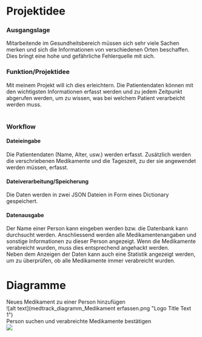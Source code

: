 # Projektidee 
### Ausgangslage
Mitarbeitende im Gesundheitsbereich müssen sich sehr viele Sachen merken und sich die Informationen von verschiedenen Orten beschaffen.
Dies bringt eine hohe und gefährliche Fehlerquelle mit sich. 
### Funktion/Projektidee
Mit meinem Projekt will ich dies erleichtern. Die Patientendaten können mit den wichtigsten Informationen erfasst werden
und zu jedem Zeitpunkt abgerufen werden, um zu wissen, was bei welchem Patient verarbeicht werden muss. <br><br>
### Workflow
#### Dateieingabe
Die Patientendaten (Name, Alter, usw.) werden erfasst. Zusätzlich werden die verschriebenen Medikamente und die Tageszeit, zu der sie angewendet werden müssen, erfasst. <br>
#### Dateiverarbeitung/Speicherung
Die Daten werden in zwei JSON Dateien in Form eines Dictionary gespeichert.<br>
<h4>Datenausgabe</h4>
Der Name einer Person kann eingeben werden bzw. die Datenbank kann durchsucht werden. Anschliessend werden alle Medikamentenangaben und sonstige Informationen
zu dieser Person angezeigt.  
Wenn die Medikamente verabreicht wurden, muss dies entsprechend angehackt werden.<br>
Neben dem Anzeigen der Daten kann auch eine Statistik angezeigt werden, um zu überprüfen,
ob alle Medikamente immer verabreicht wurden.<br>
<h1>Diagramme</h1>
Neues Medikament zu einer Person hinzufügen<br>
![alt text](medtrack_diagramm_Medikament erfassen.png "Logo Title Text 1")<br>
Person suchen und verabreichte Medikamente bestätigen<br>
<img src="{{url_for('static', filename='medtrack_diagramm_Person suchen.png')}}">